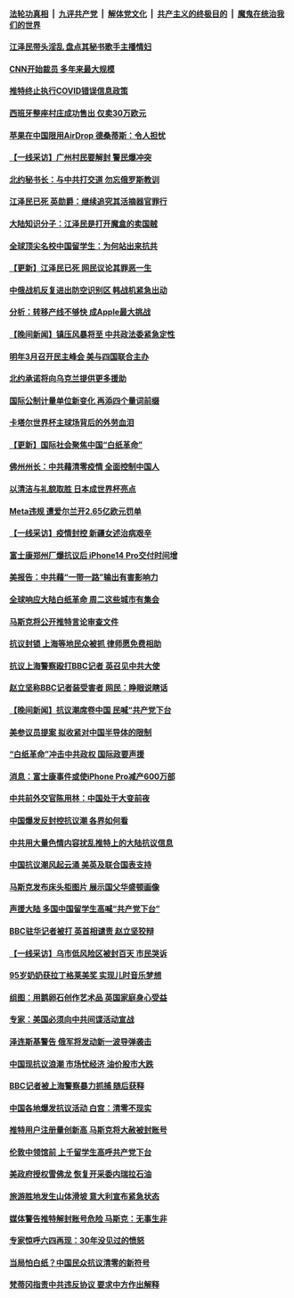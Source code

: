 ####  [法轮功真相](../../../../basic/blob/master/README.md?t=12010931) &nbsp;|&nbsp; [九评共产党](../../../../9ping.md/blob/master/README.md?t=12010931) &nbsp;|&nbsp; [解体党文化](../../../../jtdwh.md/blob/master/README.md?t=12010931)  &nbsp;|&nbsp; [共产主义的终极目的](../../../../gczydzjmd.md/blob/master/README.md?t=12010931) &nbsp;|&nbsp; [魔鬼在统治我们的世界](../../../../mgztzwmdsj.md/blob/master/README.md?t=12010931) 

#### [江泽民带头淫乱 盘点其秘书歌手主播情妇](../pages/nsc418/n13876264.md?t=12010931) 

#### [CNN开始裁员 多年来最大规模](../pages/nsc418/n13876274.md?t=12010931) 

#### [推特终止执行COVID错误信息政策](../pages/nsc418/n13875656.md?t=12010931) 

#### [西班牙整座村庄成功售出 仅卖30万欧元](../pages/nsc418/n13875870.md?t=12010931) 

#### [苹果在中国限用AirDrop 德桑蒂斯：令人担忧](../pages/nsc418/n13876137.md?t=12010931) 

#### [【一线采访】广州村民要解封 警民爆冲突](../pages/nsc418/n13876058.md?t=12010931) 

#### [北约秘书长：与中共打交道 勿忘俄罗斯教训](../pages/nsc418/n13876156.md?t=12010931) 

#### [江泽民已死 英勋爵：继续追究其活摘器官罪行](../pages/nsc418/n13876197.md?t=12010931) 

#### [大陆知识分子：江泽民是打开魔盒的卖国贼](../pages/nsc418/n13876056.md?t=12010931) 

#### [全球顶尖名校中国留学生：为何站出来抗共](../pages/nsc418/n13876110.md?t=12010931) 

#### [【更新】江泽民已死 网民议论其罪恶一生](../pages/nsc418/n13876029.md?t=12010931) 

#### [中俄战机反复进出防空识别区 韩战机紧急出动](../pages/nsc418/n13876063.md?t=12010931) 

#### [分析：转移产线不够快 成Apple最大挑战](../pages/nsc418/n13876000.md?t=12010931) 

#### [【晚间新闻】镇压风暴将至 中共政法委紧急定性](../pages/nsc418/n13875432.md?t=12010931) 

#### [明年3月召开民主峰会 美与四国联合主办](../pages/nsc418/n13875783.md?t=12010931) 

#### [北约承诺将向乌克兰提供更多援助](../pages/nsc418/n13875728.md?t=12010931) 

#### [国际公制计量单位新变化 再添四个量词前缀](../pages/nsc418/n13875590.md?t=12010931) 

#### [卡塔尔世界杯主球场背后的外劳血泪](../pages/nsc418/n13875681.md?t=12010931) 

#### [【更新】国际社会聚焦中国“白纸革命”](../pages/nsc418/n13875376.md?t=12010931) 

#### [佛州州长：中共藉清零疫情 全面控制中国人](../pages/nsc418/n13875603.md?t=12010931) 

#### [以清洁与礼貌取胜 日本成世界杯亮点](../pages/nsc418/n13875247.md?t=12010931) 

#### [Meta违规 遭爱尔兰开2.65亿欧元罚单](../pages/nsc418/n13875542.md?t=12010931) 

#### [【一线采访】疫情封控 新疆女述治病艰辛](../pages/nsc418/n13875400.md?t=12010931) 

#### [富士康郑州厂爆抗议后 iPhone14 Pro交付时间增](../pages/nsc418/n13875519.md?t=12010931) 

#### [美报告：中共藉“一带一路”输出有害影响力](../pages/nsc418/n13875278.md?t=12010931) 

#### [全球响应大陆白纸革命 周二这些城市有集会](../pages/nsc418/n13875547.md?t=12010931) 

#### [马斯克将公开推特言论审查文件](../pages/nsc418/n13875527.md?t=12010931) 

#### [抗议封锁 上海等地民众被抓 律师愿免费相助](../pages/nsc418/n13875401.md?t=12010931) 

#### [抗议上海警察殴打BBC记者 英召见中共大使](../pages/nsc418/n13875474.md?t=12010931) 

#### [赵立坚称BBC记者装受害者 网民：睁眼说瞎话](../pages/nsc418/n13875395.md?t=12010931) 


#### [【晚间新闻】抗议潮席卷中国 民喊“共产党下台](../pages/nsc418/n13875348.md?t=12010931) 

#### [美参议员提案 拟收紧对中国半导体的限制](../pages/nsc418/n13875246.md?t=12010931) 

#### [“白纸革命”冲击中共政权 国际政要声援](../pages/nsc418/n13875047.md?t=12010931) 

#### [消息：富士康事件或使iPhone Pro减产600万部](../pages/nsc418/n13874998.md?t=12010931) 

#### [中共前外交官陈用林：中国处于大变前夜](../pages/nsc418/n13874588.md?t=12010931) 

#### [中国爆发反封控抗议潮 各界如何看](../pages/nsc418/n13874924.md?t=12010931) 

#### [中共用大量色情内容扰乱推特上的大陆抗议信息](../pages/nsc418/n13874799.md?t=12010931) 

#### [中国抗议潮风起云涌 美英及联合国表支持](../pages/nsc418/n13874832.md?t=12010931) 

#### [马斯克发布床头柜图片 展示国父华盛顿画像](../pages/nsc418/n13874239.md?t=12010931) 

#### [声援大陆 多国中国留学生高喊“共产党下台”](../pages/nsc418/n13874793.md?t=12010931) 

#### [BBC驻华记者被打 英首相谴责 赵立坚狡辩](../pages/nsc418/n13874710.md?t=12010931) 

#### [【一线采访】乌市低风险区被封百天 市民哭诉](../pages/nsc418/n13874587.md?t=12010931) 

#### [95岁奶奶获拉丁格莱美奖 实现儿时音乐梦想](../pages/nsc418/n13874419.md?t=12010931) 

#### [组图：用鹅卵石创作艺术品 英国家庭身心受益](../pages/nsc418/n13873971.md?t=12010931) 



#### [专家：美国必须向中共间谍活动宣战](../pages/nsc418/n13874542.md?t=12010931) 

#### [泽连斯基警告 俄军将发动新一波导弹袭击](../pages/nsc418/n13874480.md?t=12010931) 

#### [中国现抗议浪潮 市场忧经济 油价股市大跌](../pages/nsc418/n13874384.md?t=12010931) 

#### [BBC记者被上海警察暴力抓捕 随后获释](../pages/nsc418/n13874265.md?t=12010931) 

#### [中国各地爆发抗议活动 白宫：清零不现实](../pages/nsc418/n13874216.md?t=12010931) 

#### [推特用户注册量创新高 马斯克将大赦被封账号](../pages/nsc418/n13874179.md?t=12010931) 

#### [伦敦中领馆前 上千留学生高呼共产党下台](../pages/nsc418/n13874202.md?t=12010931) 

#### [美政府授权雪佛龙 恢复开采委内瑞拉石油](../pages/nsc418/n13874152.md?t=12010931) 

#### [旅游胜地发生山体滑坡 意大利宣布紧急状态](../pages/nsc418/n13874173.md?t=12010931) 

#### [媒体警告推特解封账号危险 马斯克：无事生非](../pages/nsc418/n13873858.md?t=12010931) 

#### [专家惊呼六四再现：30年没见过的愤怒](../pages/nsc418/n13874138.md?t=12010931) 

#### [当局怕白纸？中国民众抗议清零的新符号](../pages/nsc418/n13874102.md?t=12010931) 

#### [梵蒂冈指责中共违反协议 要求中方作出解释](../pages/nsc418/n13873798.md?t=12010931) 

